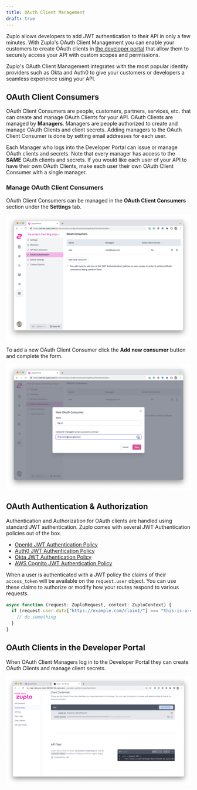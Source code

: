 ```yaml
---
title: OAuth Client Management
draft: true
---
```


Zuplo allows developers to add JWT authentication to their API in only a few minutes. With Zuplo's OAuth Client Management you can enable your customers to create OAuth clients in [the developer portal](../developer-portal/index.md) that allow them to securely access your API with custom scopes and permissions.

Zuplo's OAuth Client Management integrates with the most popular identity providers such as Okta and Auth0 to give your customers or developers a seamless experience using your API.

## OAuth Client Consumers

OAuth Client Consumers are people, customers, partners, services, etc. that can create and manage OAuth Clients for your API. OAuth Clients are managed by **Managers**. Managers are people authorized to create and manage OAuth Clients and client secrets. Adding managers to the OAuth Client Consumer is done by setting email addresses for each user.

Each Manager who logs into the Developer Portal can issue or manage OAuth clients and secrets. Note that every manager has access to the **SAME** OAuth clients and secrets. If you would like each user of your API to have their own OAuth Clients, make each user their own OAuth Client Consumer with a single manager.

### Manage OAuth Client Consumers

OAuth Client Consumers can be managed in the **OAuth Client Consumers** section under the <SettingsTabIcon /> **Settings** tab.

![OAuth Client Consumers](./oauth-client-management-media/oauth-client-consumers.png)

To add a new OAuth Client Consumer click the **Add new consumer** button and complete the form.

![New OAuth Client Consumer](./oauth-client-management-media/new-oauth-client-consumer.png)

## OAuth Authentication & Authorization

Authentication and Authorization for OAuth clients are handled using standard JWT authentication. Zuplo comes with several JWT Authentication policies out of the box.

- [OpenId JWT Authentication Policy](../policies/open-id-jwt-auth-inbound.md)
- [Auth0 JWT Authentication Policy](../policies/auth0-jwt-auth-inbound.md)
- [Okta JWT Authentication Policy](../policies/okta-jwt-auth-inbound.md)
- [AWS Cognito JWT Authentication Policy](../policies/cognito-jwt-auth-inbound.md)

When a user is authenticated with a JWT policy the claims of their `access_token` will be available on the `request.user` object. You can use these claims to authorize or modify how your routes respond to various requests.

```ts
async function (request: ZuploRequest, context: ZuploContext) {
  if (request.user.data["https://example.com/claim1/"] === "this-is-a-claim") {
    // do something
  }
}
```

## OAuth Clients in the Developer Portal

When OAuth Client Managers log in to the Developer Portal they can create OAuth Clients and manage client secrets.

![OAuth Clients in Developer Portal](./oauth-client-management-media/oauth-client-dev-portal.png)
